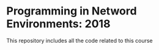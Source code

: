 # Programming in Netword Environments: 2018
This repository includes all the code related to this course

